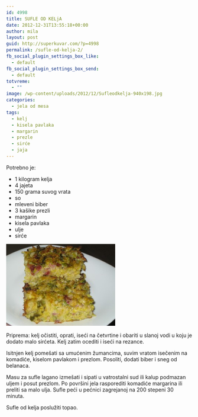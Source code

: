 ```yaml
---
id: 4998
title: SUFLE OD KELjA
date: 2012-12-31T13:55:18+00:00
author: mila
layout: post
guid: http://superkuvar.com/?p=4998
permalink: /sufle-od-kelja-2/
fb_social_plugin_settings_box_like:
  - default
fb_social_plugin_settings_box_send:
  - default
totvreme:
  - ""
image: /wp-content/uploads/2012/12/Sufleodkelja-940x198.jpg
categories:
  - jela od mesa
tags:
  - kelj
  - kisela pavlaka
  - margarin
  - prezle
  - sirće
  - jaja
---
```

Potrebno je:

  * 1 kilogram kelja
  * 4 jajeta
  * 150 grama suvog vrata
  * so
  * mleveni biber
  * 3 kašike prezli
  * margarin
  * kisela pavlaka
  * ulje
  * sirće

<img class="alignnone" src="/wp-content/uploads/2012/12/Sufleodkelja-e1356944719247.jpg" alt="" width="295" height="221" /> 

Priprema: kelj očistiti, oprati, iseći na četvrtine i obariti u slanoj vodi u koju je dodato malo sirćeta. Kelj zatim ocediti i iseći na rezance.

Isitnjen kelj pomešati sa umućenim žumancima, suvim vratom isečenim na komadiće, kiselom pavlakom i prezlom. Posoliti, dodati biber i sneg od belanaca.

Masu za sufle lagano izmešati i sipati u vatrostalni sud ili kalup podmazan uljem i posut prezlom. Po površini jela rasporediti komadiće margarina ili preliti sa malo ulja. Sufle peći u pećnici zagrejanoj na 200 stepeni 30 minuta.

Sufle od kelja poslužiti topao.

&nbsp;

&nbsp;